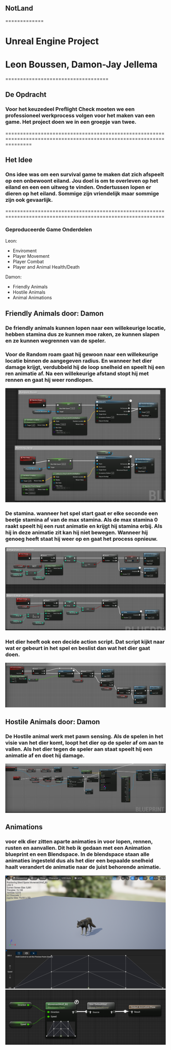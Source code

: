 ## NotLand
=============

# Unreal Engine Project
# Leon Boussen, Damon-Jay Jellema
===================================

## De Opdracht
### Voor het keuzedeel Preflight Check moeten we een professioneel werkprocess volgen voor het maken van een game. Het project doen we in een groepje van twee.
=====================================================================================================================

## Het Idee
### Ons idee was om een survival game te maken dat zich afspeelt op een onbewoont eiland. Jou doel is om te overleven op het eiland en een een uitweg te vinden. Ondertussen lopen er dieren op het eiland. Sommige zijn vriendelijk maar sommige zijn ook gevaarlijk.
============================================================================================================

### Geproduceerde Game Onderdelen

Leon:

* Enviroment
* Player Movement
* Player Combat
* Player and Animal Health/Death


Damon:

* Friendly Animals
* Hostile Animals
* Animal Animations

## Friendly Animals door: Damon
### De friendly animals kunnen lopen naar een willekeurige locatie, hebben stamina dus ze kunnen moe raken, ze kunnen slapen en ze kunnen wegrennen van de speler.

### Voor de Random roam gaat hij gewoon naar een willekeurige locatie binnen de aangegeven radius. En wanneer het dier damage krijgt, verdubbeld hij de loop snelheid en speelt hij een ren animatie af. Na een willekeurige afstand stopt hij met rennen en gaat hij weer rondlopen.
![](Code%20SnipBits/Roam.png)
### De stamina. wanneer het spel start gaat er elke seconde een beetje stamina af van de max stamina. Als de max stamina 0 raakt speelt hij een rust animatie en krijgt hij stamina erbij. Als hij in deze animatie zit kan hij niet bewegen. Wanneer hij genoeg heeft staat hij weer op en gaat het process opnieuw.
![](Code%20SnipBits/Stamina.png)
### Het dier heeft ook een decide action script. Dat script kijkt naar wat er gebeurt in het spel en beslist dan wat het dier gaat doen.
![](Code%20SnipBits/Decide.png)

## Hostile Animals door: Damon
### De Hostile animal werk met pawn sensing. Als de spelen in het visie van het dier komt, loopt het dier op de speler af om aan te vallen. Als het dier tegen de speler aan staat speelt hij een animatie af en doet hij damage.
![](Code%20SnipBits/Attack.png)

## Animations
### voor elk dier zitten aparte animaties in voor lopen, rennen, rusten en aanvallen. Dit heb ik gedaan met een Animation blueprint en een Blendspace. In de blendspace staan alle animaties ingesteld dus als het dier een bepaalde snelheid haalt verandert de animatie naar de juist behorende animatie.
![](Code%20SnipBits/BS.png)
![](Code%20SnipBits/Anim.png)
